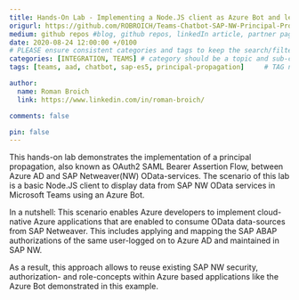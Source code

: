 ```yaml
---
title: Hands-On Lab - Implementing a Node.JS client as Azure Bot and leveraging principal propagation between Azure and SAP Netweaver OData services
origurl: https://github.com/ROBROICH/Teams-Chatbot-SAP-NW-Principal-Propagation
medium: github repos #blog, github repos, linkedIn article, partner pages
date: 2020-08-24 12:00:00 +/0100
# PLEASE ensure consistent categories and tags to keep the search/filtering meaningful!
categories: [INTEGRATION, TEAMS] # category should be a topic and sub-category primary product
tags: [teams, aad, chatbot, sap-es5, principal-propagation]     # TAG names should always be lowercase

author:
  name: Roman Broich
  link: https://www.linkedin.com/in/roman-broich/

comments: false

pin: false
---
```


This hands-on lab demonstrates the implementation of a principal propagation, also known as OAuth2 SAML Bearer Assertion Flow, between Azure AD and SAP Netweaver(NW) OData-services. The scenario of this lab is a basic Node.JS client to display data from SAP NW OData services in Microsoft Teams using an Azure Bot.

In a nutshell: This scenario enables Azure developers to implement cloud-native Azure applications that are enabled to consume OData data-sources from SAP Netweaver. This includes applying and mapping the SAP ABAP authorizations of the same user-logged on to Azure AD and maintained in SAP NW.

As a result, this approach allows to reuse existing SAP NW security, authorization- and role-concepts within Azure based applications like the Azure Bot demonstrated in this example.
